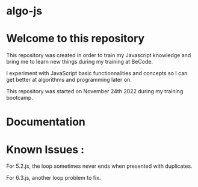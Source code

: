 # algo-js

# Welcome to this repository
This repository was created in order to train my Javascript knowledge and bring me to learn new things during my training at BeCode. 

I experiment with JavaScript basic functionnalities and concepts so I can get better at algorithms and programming later on.

This repository was started on November 24th 2022 during my training bootcamp.

# Documentation

# Known Issues : 

For 5.2.js, the loop sometimes never ends when presented with duplicates. 

For 6.3.js, another loop problem to fix.

